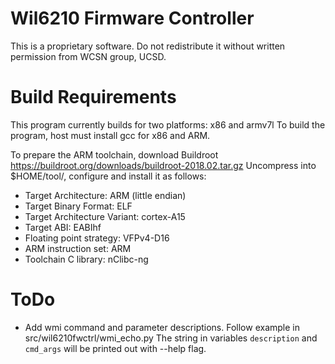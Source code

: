 # Wil6210 Firmware Controller

This is a proprietary software. Do not redistribute it without written 
permission from WCSN group, UCSD.

# Build Requirements

This program currently builds for two platforms: x86 and armv7l
To build the program, host must install gcc for x86 and ARM.

To prepare the ARM toolchain, download Buildroot https://buildroot.org/downloads/buildroot-2018.02.tar.gz
Uncompress into $HOME/tool/, configure and install it as follows:
- Target Architecture: ARM (little endian)
- Target Binary Format: ELF
- Target Architecture Variant: cortex-A15
- Target ABI: EABIhf
- Floating point strategy: VFPv4-D16
- ARM instruction set: ARM
- Toolchain C library: nClibc-ng

# ToDo

- Add wmi command and parameter descriptions. Follow example in src/wil6210fwctrl/wmi_echo.py
  The string in variables ``description`` and ``cmd_args`` will be printed out with --help flag.
